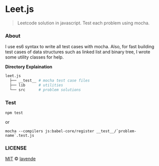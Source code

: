 # Leet.js
> Leetcode solution in javascript. Test each problem using mocha.

### About

I use es6 syntax to write all test cases with mocha. Also, for fast building test cases of data structures such as linked list and binary tree, I wrote some utility classes for help.

**Directory Explaination**

```sh
leet.js
  ├── __test__ # mocha test case files
  ├── lib      # utilities
  └── src      # problem solutions
```

### Test

```
npm test
```

or

```
mocha --compilers js:babel-core/register __test__/`problem-name`.test.js
```

### LICENSE

[MIT](LICENSE) © [lavende](http://lavende.github.io)
